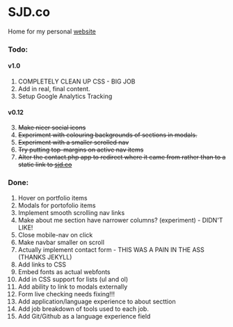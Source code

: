 # SJD.co
Home for my personal [website][1]

### Todo:

#### v1.0
1. COMPLETELY CLEAN UP CSS - BIG JOB
2. Add in real, final content.
1. Setup Google Analytics Tracking

#### v0.12
3. <span style="text-decoration: line-through;">Make nicer social icons</span>
4. <span style="text-decoration: line-through;">Experiment with colouring backgrounds of sections in modals.</span>
5. <span style="text-decoration: line-through;">Experiment with a smaller scrolled nav</span>
7. <span style="text-decoration: line-through;">Try putting top-margins on active nav items</span>
6. <span style="text-decoration: line-through;">Alter the contact.php app to redirect where it came from rather than to a static link to [sjd.co][1] </span>


### Done:

1. Hover on portfolio items 
2. Modals for portofolio items
1. Implement smooth scrolling nav links
6. Make about me section have narrower columns? (experiment) - DIDN'T LIKE!
6. Close mobile-nav on click
3. Make navbar smaller on scroll
2. Actually implement contact form - THIS WAS A PAIN IN THE ASS (THANKS JEKYLL)
4. Add links to CSS
5. Embed fonts as actual webfonts
3. Add in CSS support for lists (ul and ol)
3. Add ability to link to modals externally
3. Form live checking needs fixing!!!
3. Add application/language experience to about secttion
3. Add job breakdown of tools used to each job.
4. Add Git/Github as a language experience field

[1]:	http://sjd.co/	

<!--
Code for strikethrough...

<span style="text-decoration: line-through;">
</span>
-->